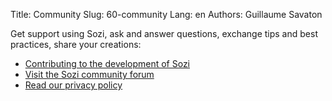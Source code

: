 Title: Community
Slug: 60-community
Lang: en
Authors: Guillaume Savaton

Get support using Sozi, ask and answer questions, exchange tips and best practices, share your creations:

* [Contributing to the development of Sozi](|filename|contribute.md)
* [Visit the Sozi community forum](/community)
* [Read our privacy policy](|filename|privacy.md)
